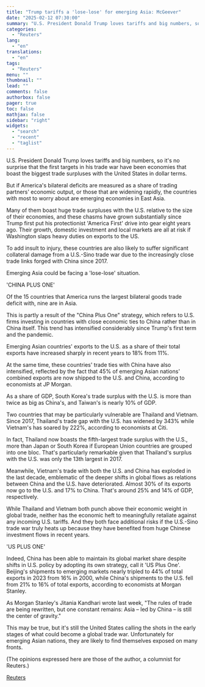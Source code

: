 ```yaml
---
title: "Trump tariffs a 'lose-lose' for emerging Asia: McGeever"
date: "2025-02-12 07:30:00"
summary: "U.S. President Donald Trump loves tariffs and big numbers, so it's no surprise that the first targets in his trade war have been economies that boast the biggest trade surpluses with the United States in dollar terms. But if America's bilateral deficits are measured as a share of trading partners'..."
categories:
  - "Reuters"
lang:
  - "en"
translations:
  - "en"
tags:
  - "Reuters"
menu: ""
thumbnail: ""
lead: ""
comments: false
authorbox: false
pager: true
toc: false
mathjax: false
sidebar: "right"
widgets:
  - "search"
  - "recent"
  - "taglist"
---
```


U.S. President Donald Trump loves tariffs and big numbers, so it's no surprise that the first targets in his trade war have been economies that boast the biggest trade surpluses with the United States in dollar terms.

But if America's bilateral deficits are measured as a share of trading partners' economic output, or those that are widening rapidly, the countries with most to worry about are emerging economies in East Asia.

Many of them boast huge trade surpluses with the U.S. relative to the size of their economies, and these chasms have grown substantially since Trump first put his protectionist 'America First' drive into gear eight years ago. Their growth, domestic investment and local markets are all at risk if Washington slaps heavy duties on exports to the US.

To add insult to injury, these countries are also likely to suffer significant collateral damage from a U.S.-Sino trade war due to the increasingly close trade links forged with China since 2017.

Emerging Asia could be facing a 'lose-lose' situation.

'CHINA PLUS ONE'

Of the 15 countries that America runs the largest bilateral goods trade deficit with, nine are in Asia.

This is partly a result of the "China Plus One" strategy, which refers to U.S. firms investing in countries with close economic ties to China rather than in China itself. This trend has intensified considerably since Trump's first term and the pandemic.

Emerging Asian countries' exports to the U.S. as a share of their total exports have increased sharply in recent years to 18% from 11%.

At the same time, these countries' trade ties with China have also intensified, reflected by the fact that 45% of emerging Asian nations' combined exports are now shipped to the U.S. and China, according to economists at JP Morgan.

As a share of GDP, South Korea's trade surplus with the U.S. is more than twice as big as China's, and Taiwan's is nearly 10% of GDP.

Two countries that may be particularly vulnerable are Thailand and Vietnam. Since 2017, Thailand's trade gap with the U.S. has widened by 343% while Vietnam's has soared by 222%, according to economists at Citi.

In fact, Thailand now boasts the fifth-largest trade surplus with the U.S., more than Japan or South Korea if European Union countries are grouped into one bloc. That's particularly remarkable given that Thailand's surplus with the U.S. was only the 13th largest in 2017.

Meanwhile, Vietnam's trade with both the U.S. and China has exploded in the last decade, emblematic of the deeper shifts in global flows as relations between China and the U.S. have deteriorated. Almost 30% of its exports now go to the U.S. and 17% to China. That's around 25% and 14% of GDP, respectively.

While Thailand and Vietnam both punch above their economic weight in global trade, neither has the economic heft to meaningfully retaliate against any incoming U.S. tariffs. And they both face additional risks if the U.S.-Sino trade war truly heats up because they have benefited from huge Chinese investment flows in recent years.

'US PLUS ONE'

Indeed, China has been able to maintain its global market share despite shifts in U.S. policy by adopting its own strategy, call it 'US Plus One'. Beijing's shipments to emerging markets nearly tripled to 44% of total exports in 2023 from 16% in 2000, while China's shipments to the U.S. fell from 21% to 16% of total exports, according to economists at Morgan Stanley.

As Morgan Stanley's Jitania Kandhari wrote last week, "The rules of trade are being rewritten, but one constant remains: Asia – led by China – is still the center of gravity."

This may be true, but it's still the United States calling the shots in the early stages of what could become a global trade war. Unfortunately for emerging Asian nations, they are likely to find themselves exposed on many fronts.

(The opinions expressed here are those of the author, a columnist for Reuters.)

[Reuters](https://www.tradingview.com/news/reuters.com,2025:newsml_L1N3P20R4:0-trump-tariffs-a-lose-lose-for-emerging-asia-mcgeever/)
